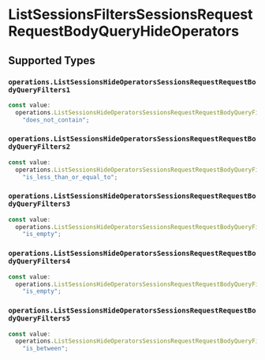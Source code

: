 # ListSessionsFiltersSessionsRequestRequestBodyQueryHideOperators


## Supported Types

### `operations.ListSessionsHideOperatorsSessionsRequestRequestBodyQueryFilters1`

```typescript
const value:
  operations.ListSessionsHideOperatorsSessionsRequestRequestBodyQueryFilters1 =
    "does_not_contain";
```

### `operations.ListSessionsHideOperatorsSessionsRequestRequestBodyQueryFilters2`

```typescript
const value:
  operations.ListSessionsHideOperatorsSessionsRequestRequestBodyQueryFilters2 =
    "is_less_than_or_equal_to";
```

### `operations.ListSessionsHideOperatorsSessionsRequestRequestBodyQueryFilters3`

```typescript
const value:
  operations.ListSessionsHideOperatorsSessionsRequestRequestBodyQueryFilters3 =
    "is_empty";
```

### `operations.ListSessionsHideOperatorsSessionsRequestRequestBodyQueryFilters4`

```typescript
const value:
  operations.ListSessionsHideOperatorsSessionsRequestRequestBodyQueryFilters4 =
    "is_empty";
```

### `operations.ListSessionsHideOperatorsSessionsRequestRequestBodyQueryFilters5`

```typescript
const value:
  operations.ListSessionsHideOperatorsSessionsRequestRequestBodyQueryFilters5 =
    "is_between";
```

